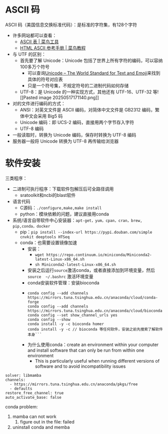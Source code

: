 # ASCII 码

ASCII 码（美国信息交换标准代码）：是标准的字符集，有128个字符
- 许多网站都可以查看：
	- [ASCII 表 | 菜鸟工具](https://www.jyshare.com/front-end/6318/)
	- [HTML ASCII 参考手册 | 菜鸟教程](https://www.runoob.com/tags/html-ascii.html)
- 与 UTF 的区别：
	- 首先要了解 Unicode：Unicode 包括了世界上所有字符的编码，可以容纳100多万个符号
		- 可以查询[Unicode – The World Standard for Text and Emoji](https://home.unicode.org/)来找到具体的符号对应表
		- 只是一个符号集，不规定符号的二进制代码如何存储
	- UTF-8：是 Unicode 的一种实现方式，其他还有 UTF-16、UTF-32 等![[Pasted image 20250517171140.png]]
- 对的文件进行编码的方式：
	- ANSI：对英文文件是 ASCII 编码，对简体中文文件是 GB2312 编码，繁体中文会采用 Big5 码
	- Unicode 编码：即 UCS-2 编码，直接用两个字节存入字符
	- UTF-8 编码
- 一般读取时，转换为 Unicode 编码，保存时转换为 UTF-8 编码
- 服务器一般将 Unicode 转换为 UTF-8 再传输给浏览器

# 软件安装

三类程序：
- 二进制可执行程序：下载软件包解压后可全路径调用
	- sratoolkit和ncbi的blast软件
- 语言代码
	- C源码：`./configure,make,make install`
	- python：模块依赖的问题，建议直接用conda
- 系统/语言自带软件中心安装器：`apt-get，yum，cpan，cran，brew, pip,conda，docker`
	- pip：`pip install --index-url https://pypi.douban.com/simple cnvkit deeptools HTSeq `
	- conda：也需要设置镜像加速
		- 安装：
			- `wget https://repo.continuum.io/miniconda/Miniconda2-latest-Linux-x86_64.sh`
			- `sh Miniconda2-latest-Linux-x86_64.sh`
		- 安装之后运行`source`激活conda，或者直接添加到环境变量，然后` source  ~/.bashrc` 激活环境变量
		- conda安装软件管理：安装bioconda
		- ```conda config --add channels https://mirrors.tuna.tsinghua.edu.cn/anaconda/pkgs/free
		  conda config --add channels https://mirrors.tuna.tsinghua.edu.cn/anaconda/cloud/conda-forge
		  conda config --add channels https://mirrors.tuna.tsinghua.edu.cn/anaconda/cloud/bioconda
		  conda config --set show_channel_urls yes
		  conda config --show
		  conda install -y -c bioconda homer
		  conda install -y -c // bioconda 等任何软件，安装之前先搜索了解软件本身```
		-  为什么使用conda：create an environment within your computer and install software that can only be run from within one environment
			- This is particularly useful when running different versions of software and to avoid incompatibility issues

```
solver: libmamba
channels:
  - https://mirrors.tuna.tsinghua.edu.cn/anaconda/pkgs/free
  - defaults
restore_free_channel: true
auto_activate_base: false
```

conda problem:
1. mamba can not work
	1. figure out in the file: failed
2. uninstall conda and memba

